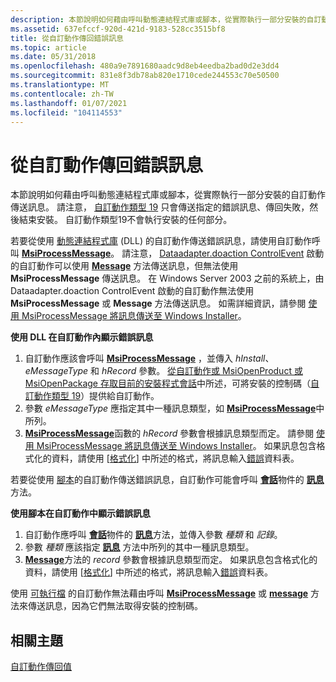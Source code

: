 ```yaml
---
description: 本節說明如何藉由呼叫動態連結程式庫或腳本，從實際執行一部分安裝的自訂動作傳送訊息。
ms.assetid: 637efccf-920d-421d-9183-528cc3515bf8
title: 從自訂動作傳回錯誤訊息
ms.topic: article
ms.date: 05/31/2018
ms.openlocfilehash: 480a9e7891680aadc9d8eb4eedba2bad0d2e3dd4
ms.sourcegitcommit: 831e8f3db78ab820e1710cede244553c70e50500
ms.translationtype: MT
ms.contentlocale: zh-TW
ms.lasthandoff: 01/07/2021
ms.locfileid: "104114553"
---
```

# <a name="returning-error-messages-from-custom-actions"></a>從自訂動作傳回錯誤訊息

本節說明如何藉由呼叫動態連結程式庫或腳本，從實際執行一部分安裝的自訂動作傳送訊息。 請注意， [自訂動作類型 19](custom-action-type-19.md) 只會傳送指定的錯誤訊息、傳回失敗，然後結束安裝。 自訂動作類型19不會執行安裝的任何部分。

若要從使用 [動態連結程式庫](dynamic-link-libraries.md) (DLL) 的自訂動作傳送錯誤訊息，請使用自訂動作呼叫 [**MsiProcessMessage**](/windows/desktop/api/Msiquery/nf-msiquery-msiprocessmessage)。 請注意， [Dataadapter.doaction ControlEvent](doaction-controlevent.md) 啟動的自訂動作可以使用 [**Message**](session-message.md) 方法傳送訊息，但無法使用 **MsiProcessMessage** 傳送訊息。 在 Windows Server 2003 之前的系統上，由 Dataadapter.doaction ControlEvent 啟動的自訂動作無法使用 **MsiProcessMessage** 或 **Message** 方法傳送訊息。 如需詳細資訊，請參閱 [使用 MsiProcessMessage 將訊息傳送至 Windows Installer](sending-messages-to-windows-installer-using-msiprocessmessage.md)。

**使用 DLL 在自訂動作內顯示錯誤訊息**

1.  自訂動作應該會呼叫 [**MsiProcessMessage**](/windows/desktop/api/Msiquery/nf-msiquery-msiprocessmessage) ，並傳入 *hInstall*、 *eMessageType* 和 *hRecord* 參數。 [從自訂動作或 MsiOpenProduct 或 MsiOpenPackage 存取目前的安裝程式會話](accessing-the-current-installer-session-from-inside-a-custom-action.md)中所述，可將安裝的控制碼（[自訂動作類型 19](custom-action-type-19.md)）提供給[](/windows/desktop/api/Msi/nf-msi-msiopenproducta)自訂[](/windows/desktop/api/Msi/nf-msi-msiopenpackagea)動作。
2.  參數 *eMessageType* 應指定其中一種訊息類型，如 [**MsiProcessMessage**](/windows/desktop/api/Msiquery/nf-msiquery-msiprocessmessage)中所列。
3.  [**MsiProcessMessage**](/windows/desktop/api/Msiquery/nf-msiquery-msiprocessmessage)函數的 *hRecord* 參數會根據訊息類型而定。 請參閱 [使用 MsiProcessMessage 將訊息傳送至 Windows Installer](sending-messages-to-windows-installer-using-msiprocessmessage.md)。 如果訊息包含格式化的資料，請使用 [[格式化](formatted.md)] 中所述的格式，將訊息輸入[錯誤](error-table.md)資料表。

若要從使用 [腳本](scripts.md)的自訂動作傳送錯誤訊息，自訂動作可能會呼叫 [**會話**](session-object.md)物件的 [**訊息**](session-message.md)方法。

**使用腳本在自訂動作中顯示錯誤訊息**

1.  自訂動作應呼叫 [**會話**](session-object.md)物件的 [**訊息**](session-message.md)方法，並傳入參數 *種類* 和 *記錄*。
2.  參數 *種類* 應該指定 [**訊息**](session-message.md) 方法中所列的其中一種訊息類型。
3.  [**Message**](session-message.md)方法的 *record* 參數會根據訊息類型而定。 如果訊息包含格式化的資料，請使用 [[格式化](formatted.md)] 中所述的格式，將訊息輸入[錯誤](error-table.md)資料表。

使用 [可執行檔](executable-files.md) 的自訂動作無法藉由呼叫 [**MsiProcessMessage**](/windows/desktop/api/Msiquery/nf-msiquery-msiprocessmessage) 或 [**message**](session-message.md) 方法來傳送訊息，因為它們無法取得安裝的控制碼。

## <a name="related-topics"></a>相關主題

<dl> <dt>

[自訂動作傳回值](custom-action-return-values.md)
</dt> </dl>

 

 



